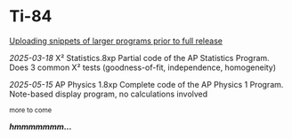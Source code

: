 # Ti-84
<ins>Uploading snippets of larger programs prior to full release</ins>

*2025-03-18*
X² Statistics.8xp
Partial code of the AP Statistics Program. Does 3 common X² tests (goodness-of-fit, independence, homogeneity)

*2025-05-15*
AP Physics 1.8xp
Complete code of the AP Physics 1 Program. Note-based display program, no calculations involved

<sub>more to come</sub>


*****hmmmmmmm...*****
